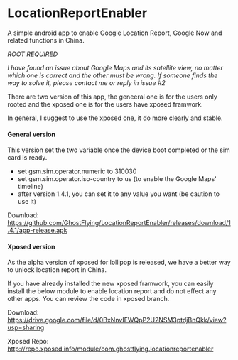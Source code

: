 LocationReportEnabler
=====================

A simple android app to enable Google Location Report, Google Now and related functions in China.

*ROOT REQUIRED*

*I have found an issue about Google Maps and its satellite view, no matter which one is correct and the other must be wrong. If someone finds the way to solve it, please contact me or reply in issue #2*

There are two version of this app, the geneeral one is for the users only rooted and the xposed one is for the users have xposed framwork.

In general, I suggest to use the xposed one, it do more clearly and stable.

#### General version

This version set the two variable once the device boot completed or the sim card is ready.

+ set gsm.sim.operator.numeric to 310030
+ set gsm.sim.operator.iso-country to us  (to enable the Google Maps' timeline)
+ after version 1.4.1, you can set it to any value you want (be caution to use it)

Download: https://github.com/GhostFlying/LocationReportEnabler/releases/download/1.4.1/app-release.apk

#### Xposed version

As the alpha version of xposed for lollipop is released, we have a better way to unlock location report in China.

If you have already installed the new xposed framwork, you can easily install the below module to enable location report and do not effect any other apps. You can review the code in xposed branch.

Download: https://drive.google.com/file/d/0BxNnvIFWQpP2U2NSM3ptdjBnQkk/view?usp=sharing

Xposed Repo: http://repo.xposed.info/module/com.ghostflying.locationreportenabler

